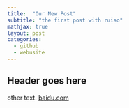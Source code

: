 ```yaml
---
title:  "Our New Post"
subtitle: "the first post with ruiao"
mathjax: true
layout: post
categories: 
  - github
  - webusite
---
```


## Header goes here

other text.
[baidu.com](https://www.baidu.com)
